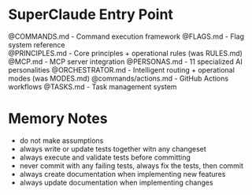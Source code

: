 # SuperClaude Entry Point

@COMMANDS.md - Command execution framework
@FLAGS.md - Flag system reference  
@PRINCIPLES.md - Core principles + operational rules (was RULES.md)
@MCP.md - MCP server integration
@PERSONAS.md - 11 specialized AI personalities
@ORCHESTRATOR.md - Intelligent routing + operational modes (was MODES.md)
@commands/actions.md - GitHub Actions workflows
@TASKS.md - Task management system


# Memory Notes
- do not make assumptions
- always write or update tests together witn any changeset
- always execute and validate tests before committing
- never commit with any failing tests, always fix the tests, then commit
- always create documentation when implementing new features
- always update documentation when implementing changes
